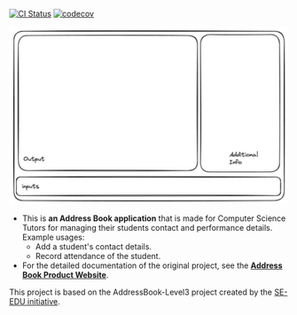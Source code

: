 [![CI Status](https://github.com/AY2324S2-CS2103T-F13-1/tp/workflows/Java%20CI/badge.svg)](https://github.com/AY2324S2-CS2103T-F13-1/tp/actions)
[![codecov](https://codecov.io/gh/AY2324S2-CS2103T-F13-1/tp/graph/badge.svg?token=58YEQ4Q1CC)](https://codecov.io/gh/AY2324S2-CS2103T-F13-1/tp)

![Ui](docs/images/Ui.png)

* This is **an Address Book application** that is made for Computer Science Tutors for managing their students contact and performance details.<br>
  Example usages:
  * Add a student's contact details.
  * Record attendance of the student.
* For the detailed documentation of the original project, see the **[Address Book Product Website](https://se-education.org/addressbook-level3)**.

This project is based on the AddressBook-Level3 project created by the [SE-EDU initiative](https://se-education.org).
